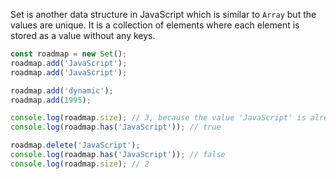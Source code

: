 Set is another data structure in JavaScript which is similar to `Array` but the values are unique. It is a collection of elements where each element is stored as a value without any keys.

```js
const roadmap = new Set();
roadmap.add('JavaScript');
roadmap.add('JavaScript');

roadmap.add('dynamic');
roadmap.add(1995);

console.log(roadmap.size); // 3, because the value 'JavaScript' is already present in the set
console.log(roadmap.has('JavaScript')); // true

roadmap.delete('JavaScript');
console.log(roadmap.has('JavaScript')); // false
console.log(roadmap.size); // 2
```
